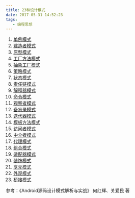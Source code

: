 ```yaml
---
title: 23种设计模式
date: 2017-05-31 14:52:23
tags:
   - 编程思想
---
```

1. [单例模式](https://z593492734.github.io/2017/05/27/Design-Single/)
2. [建造者模式](https://z593492734.github.io/2017/07/05/Design-Builder/)
3. [原型模式](https://z593492734.github.io/2017/07/15/Design-Clone/)
4. [工厂方法模式](https://z593492734.github.io/2017/07/24/Design-Factory/)
5. [抽象工厂模式](https://z593492734.github.io/2017/08/02/Design-Abs-Factory/)
6. [策略模式]()
7. [状态模式]()
8. [责任链模式]()
9. [解释器模式]()
10. [命令模式]()
11. [观察者模式]()
12. [备忘录模式]()
13. [迭代器模式]()
14. [模板方法模式]()
15. [访问者模式]()
16. [中介者模式]()
17. [代理模式]()
18. [组合模式]()
19. [适配器模式]()
20. [装饰模式]()
21. [享元模式]()
22. [外观模式]()
23. [桥接模式]()

参考：《Android源码设计模式解析与实战》 何红辉、关爱民 著